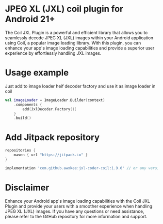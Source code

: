 # JPEG XL (JXL) coil plugin for Android 21+

The Coil JXL Plugin is a powerful and efficient library that allows you to seamlessly decode JPEG XL (JXL) images within your Android application using Coil, a popular image loading library. With this plugin, you can enhance your app's image loading capabilities and provide a superior user experience by effortlessly handling JXL images.

# Usage example

Just add to image loader heif decoder factory and use it as image loader in coil

```kotlin
val imageLoader = ImageLoader.Builder(context)
    .components {
        add(JxlDecoder.Factory())
    }
    .build()
```

# Add Jitpack repository

```groovy
repositories {
    maven { url "https://jitpack.io" }
}
```

```groovy
implementation 'com.github.awxkee:jxl-coder-coil:1.9.0' // or any version above picker from release tags
```

# Disclaimer

Enhance your Android app's image loading capabilities with the Coil JXL Plugin and provide your users with a smoother experience when handling JPEG XL (JXL) images. If you have any questions or need assistance, please refer to the GitHub repository for more information and support.

